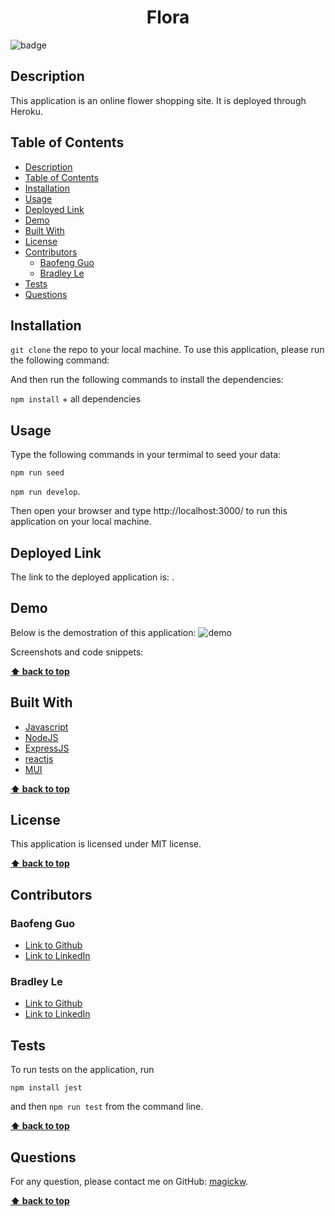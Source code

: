 
  <h1 align="center">Flora</h1>
  
![badge](https://img.shields.io/badge/license-MIT-blue.svg)

## Description
This application is an online flower shopping site. It is deployed through Heroku.

## Table of Contents
- [Description](#description)
- [Table of Contents](#table-of-contents)
- [Installation](#installation)
- [Usage](#usage)
- [Deployed Link](#deployed-link)
- [Demo](#demo)
- [Built With](#built-with)
- [License](#license)
- [Contributors](#contributors)
  - [Baofeng Guo](#baofeng-guo)
  - [Bradley Le](#bradley-le)
- [Tests](#tests)
- [Questions](#questions)

## Installation
`git clone` the repo to your local machine. To use this application, please run the following command:


And then run the following commands to install the dependencies: 

`npm install` + all dependencies



## Usage
Type the following commands in your termimal to seed your data:

`npm run seed`

`npm run develop`.

Then open your browser and type http://localhost:3000/ to run this application on your local machine.


## Deployed Link
The link to the deployed application is: .

## Demo
Below is the demostration of this application:
<img src="demo/demo.gif" alt="demo" />

Screenshots and code snippets:




**[⬆ back to top](#table-of-contents)**

## Built With


* [Javascript](https://developer.mozilla.org/en-US/docs/Web/Javascript)
* [NodeJS](https://nodejs.org/en/)
* [ExpressJS](https://expressjs.com/)
* [reactjs](https://reactjs.org/)
* [MUI](https://mui.com/)
  
**[⬆ back to top](#table-of-contents)**

## License
This application is licensed under MIT license. 

**[⬆ back to top](#table-of-contents)**

## Contributors

### Baofeng Guo
- [Link to Github](https://github.com/magickw)
- [Link to LinkedIn](https://www.linkedin.com/in/bfguo/)

### Bradley Le
- [Link to Github](https://www.github.com/plotinusspascual)
- [Link to LinkedIn](https://www.linkedin.com/in/jose-plotinuss-pascual/)

## Tests
To run tests on the application, run

`npm install jest`

and then `npm run test` from the command line.

**[⬆ back to top](#table-of-contents)**

## Questions
For any question, please contact me on GitHub: [magickw](https://github.com/magickw).

**[⬆ back to top](#table-of-contents)**

